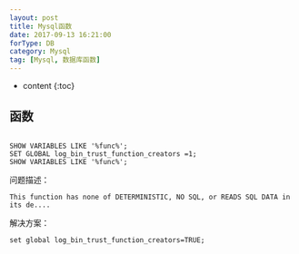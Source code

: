 ```yaml
---
layout: post
title: Mysql函数
date: 2017-09-13 16:21:00
forType: DB
category: Mysql
tag: [Mysql, 数据库函数]
---
```


* content
{:toc}

函数
---
<pre><code>
SHOW VARIABLES LIKE '%func%';
SET GLOBAL log_bin_trust_function_creators =1;
SHOW VARIABLES LIKE '%func%';
</code></pre>

问题描述：
```
This function has none of DETERMINISTIC, NO SQL, or READS SQL DATA in its de....
```
解决方案：
```
set global log_bin_trust_function_creators=TRUE;
```

<!-- <meta http-equiv="refresh" content="1"> -->